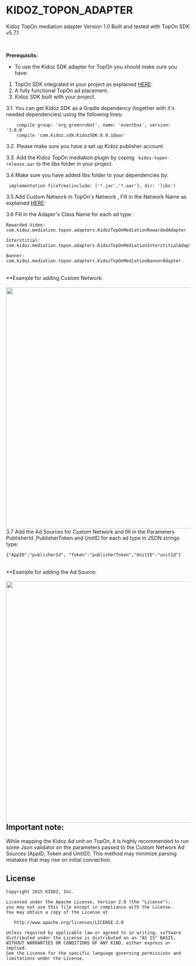


# KIDOZ_TOPON_ADAPTER
Kidoz TopOn mediation adapter Version 1.0 
Built and tested with TopOn SDK v5.7.1

</br>

**Prerequisits:**
* To use the Kidoz SDK adapter for TopOn you should make sure you have:
1. TopOn SDK integrated in your project as explained [HERE](https://docs.toponad.com/#/en-us/android/android_doc/android_access_doc):
2. A fully functional TopOn ad placement.
3. Kidoz SDK built with your project.

3.1. You can get Kidoz SDK as a Gradle dependency (together with it's needed dependencies) using the following lines:
```
    compile group: 'org.greenrobot', name: 'eventbus', version: '3.0.0'
    compile 'com.kidoz.sdk:KidozSDK:8.9.1@aar'
```
3.2. Please make sure you have a set up Kidoz publisher account.

3.3. Add the Kidoz TopOn mediation plugin by coping `` kidoz-topon-release.aar`` to the libs folder in your project.

3.4 Make sure you have added libs folder to your dependencies by:

 ```
  implementation fileTree(include: ['*.jar','*.aar'], dir: 'libs')  
```

3.5  Add Custom Network in TopOn's Network , Fill in the Network Name as explained [HERE](https://docs.toponad.com/#/en-us/android/NetworkAccess/customnetwork/customnetwork):

3.6  Fill in the Adaper's Class Name for each ad type :
 
 ```
 Rewarded Video: com.kidoz.mediation.topon.adapters.KidozTopOnMediationRewardedAdapter
 
 Interstitial: com.kidoz.mediation.topon.adapters.KidozTopOnMediationInterstitialAdapter
 
 Banner: com.kidoz.mediation.topon.adapters.KidozTopOnMediationBannerAdapter 
```
<br/>
**Example for adding Custom Network:
</br>

</br>
<a href="url"><img src="https://cdn.kidoz.net/new/sdk/GITHUB_GRAPHICS/KIDOZ_SDK_Documentaions/TopOn-CustomNetwork.png" align="left" height="659" width="994" ></a>
</br>


3.7 Add the Ad Sources for Custom Network and fill in the Parameters PublisherId ,PublisherToken and UnitID for each ad type in JSON strings type:
 ```
 {"AppID":"publisherId", "Token":"publisherToken","UnitID":"unitId"}
```

<br/>
**Example for adding the Ad Source:
</br>

</br>
<a href="url"><img src="https://cdn.kidoz.net/new/sdk/GITHUB_GRAPHICS/KIDOZ_SDK_Documentaions/TopOn-AdSource.png" align="left" height="659" width="994" ></a>
</br>


## Important note: ##
While mapping the Kidoz Ad unit on TopOn, it is highly recommended to run some Json validator on the parameters passed to the Custom Network Ad Sources (AppID, Token and UnitID). This method may minimize parsing mistakes that may rise on initial connection.


License
--------

    Copyright 2015 KIDOZ, Inc.

    Licensed under the Apache License, Version 2.0 (the "License");
    you may not use this file except in compliance with the License.
    You may obtain a copy of the License at

       http://www.apache.org/licenses/LICENSE-2.0

    Unless required by applicable law or agreed to in writing, software
    distributed under the License is distributed on an "AS IS" BASIS,
    WITHOUT WARRANTIES OR CONDITIONS OF ANY KIND, either express or implied.
    See the License for the specific language governing permissions and
    limitations under the License.

